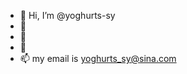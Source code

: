 - 👋 Hi, I’m @yoghurts-sy
- 👀 
- 🌱 
- 💞️ 
- 📫 my email is yoghurts_sy@sina.com
<!---
yoghurts-sy/yoghurts-sy is a ✨ special ✨ repository because its `README.md` (this file) appears on your GitHub profile.
You can click the Preview link to take a look at your changes.
--->
